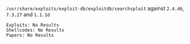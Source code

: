 `/usr/share/exploits/exploit-db/exploitdb/searchsploit` against `2.4.46`, `7.3.27` and `1.1.1d`
```
Exploits: No Results
Shellcodes: No Results
Papers: No Results
```